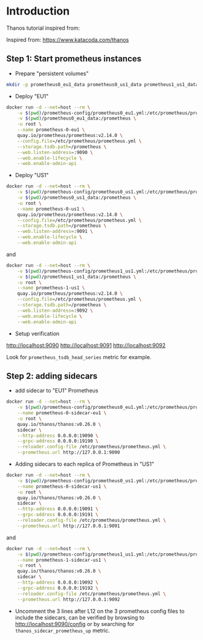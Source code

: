 # Introduction

Thanos tutorial inspired from:

Inspired from: <https://www.katacoda.com/thanos>

## Step 1: Start prometheus instances

- Prepare "persistent volumes"

```bash
mkdir -p prometheus0_eu1_data prometheus0_us1_data prometheus1_us1_data
```

- Deploy "EU1"

```bash
docker run -d --net=host --rm \
    -v $(pwd)/prometheus-config/prometheus0_eu1.yml:/etc/prometheus/prometheus.yml \
    -v $(pwd)/prometheus0_eu1_data:/prometheus \
    -u root \
    --name prometheus-0-eu1 \
    quay.io/prometheus/prometheus:v2.14.0 \
    --config.file=/etc/prometheus/prometheus.yml \
    --storage.tsdb.path=/prometheus \
    --web.listen-address=:9090 \
    --web.enable-lifecycle \
    --web.enable-admin-api
```

- Deploy "US1"

```bash
docker run -d --net=host --rm \
    -v $(pwd)/prometheus-config/prometheus0_us1.yml:/etc/prometheus/prometheus.yml \
    -v $(pwd)/prometheus0_us1_data:/prometheus \
    -u root \
    --name prometheus-0-us1 \
    quay.io/prometheus/prometheus:v2.14.0 \
    --config.file=/etc/prometheus/prometheus.yml \
    --storage.tsdb.path=/prometheus \
    --web.listen-address=:9091 \
    --web.enable-lifecycle \
    --web.enable-admin-api
```

and

```bash
docker run -d --net=host --rm \
    -v $(pwd)/prometheus-config/prometheus1_us1.yml:/etc/prometheus/prometheus.yml \
    -v $(pwd)/prometheus1_us1_data:/prometheus \
    -u root \
    --name prometheus-1-us1 \
    quay.io/prometheus/prometheus:v2.14.0 \
    --config.file=/etc/prometheus/prometheus.yml \
    --storage.tsdb.path=/prometheus \
    --web.listen-address=:9092 \
    --web.enable-lifecycle \
    --web.enable-admin-api
```

- Setup verification

<http://localhost:9090>
<http://localhost:9091>
<http://localhost:9092>

Look for `prometheus_tsdb_head_series` metric for example.

## Step 2: adding sidecars

- add sidecar to "EU1" Prometheus

```bash
docker run -d --net=host --rm \
    -v $(pwd)/prometheus-config/prometheus0_eu1.yml:/etc/prometheus/prometheus.yml \
    --name prometheus-0-sidecar-eu1 \
    -u root \
    quay.io/thanos/thanos:v0.26.0 \
    sidecar \
    --http-address 0.0.0.0:19090 \
    --grpc-address 0.0.0.0:19190 \
    --reloader.config-file /etc/prometheus/prometheus.yml \
    --prometheus.url http://127.0.0.1:9090
```

- Adding sidecars to each replica of Prometheus in "US1"

```bash
docker run -d --net=host --rm \
    -v $(pwd)/prometheus-config/prometheus0_us1.yml:/etc/prometheus/prometheus.yml \
    --name prometheus-0-sidecar-us1 \
    -u root \
    quay.io/thanos/thanos:v0.26.0 \
    sidecar \
    --http-address 0.0.0.0:19091 \
    --grpc-address 0.0.0.0:19191 \
    --reloader.config-file /etc/prometheus/prometheus.yml \
    --prometheus.url http://127.0.0.1:9091
```

and

```bash
docker run -d --net=host --rm \
    -v $(pwd)/prometheus-config/prometheus1_us1.yml:/etc/prometheus/prometheus.yml \
    --name prometheus-1-sidecar-us1 \
    -u root \
    quay.io/thanos/thanos:v0.26.0 \
    sidecar \
    --http-address 0.0.0.0:19092 \
    --grpc-address 0.0.0.0:19192 \
    --reloader.config-file /etc/prometheus/prometheus.yml \
    --prometheus.url http://127.0.0.1:9092
```

- Uncomment the 3 lines after L12 on the 3 prometheus config files to include the sidecars, can be verified by browsing to <http://localhost:9090/config> or by searching for `thanos_sidecar_prometheus_up` metric.
